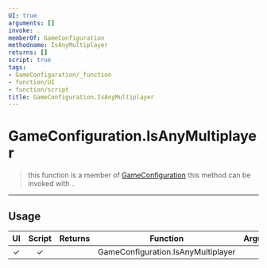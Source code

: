 ```yaml
---
UI: true
arguments: []
invoke: .
memberOf: GameConfiguration
methodname: IsAnyMultiplayer
returns: []
script: true
tags:
- GameConfiguration/_function
- function/UI
- function/script
title: GameConfiguration.IsAnyMultiplayer
---
```

# GameConfiguration.IsAnyMultiplayer
> this function is a member of [GameConfiguration](civ-6/lua/GameConfiguration.md)
> this method can be invoked with `.`
-----
## Usage
|  UI | Script | Returns | Function | Arguments |
|:---:|:------:|-------:|:--------:|:---------|
|✓|✓||GameConfiguration.IsAnyMultiplayer||

